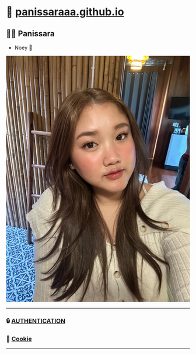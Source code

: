 # 🌟 [panissaraaa.github.io](https://panissaraaa.github.io)

## 👩‍💻 **Panissara**
   - Noey 🎀

![alt text](Imgs/IMG_8299.jpeg)

---

### 🔒 [AUTHENTICATION](authentication)

### 🍪 [Cookie](cookie.md)

---

